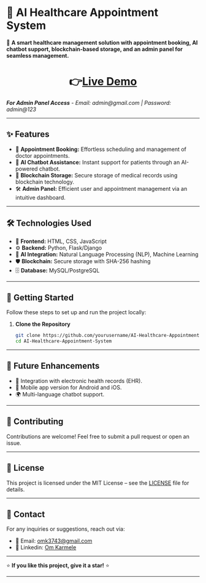 # 🏥 AI Healthcare Appointment System  

🚀 **A smart healthcare management solution with appointment booking, AI chatbot support, blockchain-based storage, and an admin panel for seamless management.**  

<h1 align="center">
  👉<a href="https://omkarmele10.github.io/Care-Hospital/index.html#" target="_blank" rel="noopener noreferrer">Live Demo</a>
</h1>
<i><b>For Admin Panel Access</b> - Email: admin@gmail.com | Password: admin@123</i>

---

## ✨ Features  

- 📅 **Appointment Booking:** Effortless scheduling and management of doctor appointments.  
- 🤖 **AI Chatbot Assistance:** Instant support for patients through an AI-powered chatbot.  
- 🔐 **Blockchain Storage:** Secure storage of medical records using blockchain technology.  
- 🛠️ **Admin Panel:** Efficient user and appointment management via an intuitive dashboard.  

---

## 🛠️ Technologies Used  
 
- 🎨 **Frontend:** HTML, CSS, JavaScript
- ⚙️ **Backend:** Python, Flask/Django
- 🧠 **AI Integration:** Natural Language Processing (NLP), Machine Learning  
- 🛡️ **Blockchain:** Secure storage with SHA-256 hashing  
- 🗄️ **Database:** MySQL/PostgreSQL

---

## 🚀 Getting Started  

Follow these steps to set up and run the project locally:  

1. **Clone the Repository**  
   ```bash
   git clone https://github.com/yourusername/AI-Healthcare-Appointment-System.git
   cd AI-Healthcare-Appointment-System

---

## 🚧 Future Enhancements  
- 🏥 Integration with electronic health records (EHR).  
- 📱 Mobile app version for Android and iOS.  
- 🌍 Multi-language chatbot support.  

---

## 🤝 Contributing  
Contributions are welcome! Feel free to submit a pull request or open an issue.  

---

## 📝 License  
This project is licensed under the MIT License – see the [LICENSE](LICENSE) file for details.  

---

## 📧 Contact  
For any inquiries or suggestions, reach out via:  
- 📧 Email: omk3743@gmail.com
- 🔗 Linkedin: [Om Karmele](https://www.linkedin.com/in/om-karmele/)

---

⭐ **If you like this project, give it a star!** ⭐  

---
